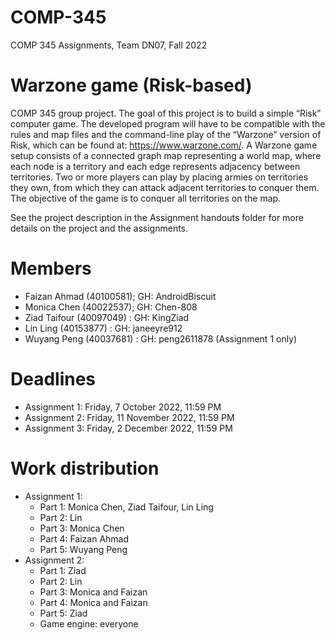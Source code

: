 # COMP-345
 COMP 345 Assignments, Team DN07, Fall 2022

# Warzone game (Risk-based)
 COMP 345 group project. The goal of this project is to build a simple “Risk” computer game. The developed program will have to be compatible with the rules and map files and the command-line play of the “Warzone” version of Risk, which can be found at: https://www.warzone.com/. A Warzone game setup consists of a connected graph map representing a world map, where each node is a territory and each edge represents adjacency between territories. Two or more players can play by placing armies on territories they own, from which they can attack adjacent territories to conquer them. The objective of the game is to conquer all territories on the map. 

 See the project description in the Assignment handouts folder for more details on the project and the assignments.
 
# Members
- Faizan Ahmad (40100581); GH: AndroidBiscuit
- Monica Chen (40022537); GH: Chen-808
- Ziad Taifour (40097049) : GH: KingZiad
- Lin Ling (40153877) : GH: janeeyre912
- Wuyang Peng (40037681) : GH: peng2611878 (Assignment 1 only)

# Deadlines
- Assignment 1: Friday, 7 October 2022, 11:59 PM
- Assignment 2: Friday, 11 November 2022, 11:59 PM
- Assignment 3: Friday, 2 December 2022, 11:59 PM

# Work distribution
- Assignment 1: 
  - Part 1: Monica Chen, Ziad Taifour, Lin Ling
  - Part 2: Lin
  - Part 3: Monica Chen
  - Part 4: Faizan Ahmad
  - Part 5: Wuyang Peng
- Assignment 2: 
  - Part 1: Ziad
  - Part 2: Lin
  - Part 3: Monica and Faizan
  - Part 4: Monica and Faizan
  - Part 5: Ziad
  - Game engine: everyone
